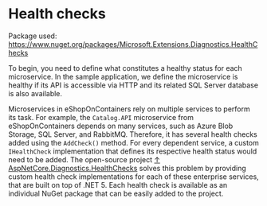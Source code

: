 # Health checks

Package used: https://www.nuget.org/packages/Microsoft.Extensions.Diagnostics.HealthChecks

To begin, you need to define what constitutes a healthy status for each microservice. In the sample application, we define the microservice is healthy if its API is accessible via HTTP and its related SQL Server database is also available.

Microservices in eShopOnContainers rely on multiple services to perform its task. For example, the `Catalog.API` microservice from eShopOnContainers depends on many services, such as Azure Blob Storage, SQL Server, and RabbitMQ. Therefore, it has several health checks added using the `AddCheck()` method. For every dependent service, a custom `IHealthCheck` implementation that defines its respective health status would need to be added.
The open-source project [↑ AspNetCore.Diagnostics.HealthChecks](https://github.com/Xabaril/AspNetCore.Diagnostics.HealthChecks) solves this problem by providing custom health check implementations for each of these enterprise services, that are built on top of .NET 5. Each health check is available as an individual NuGet package that can be easily added to the project.

